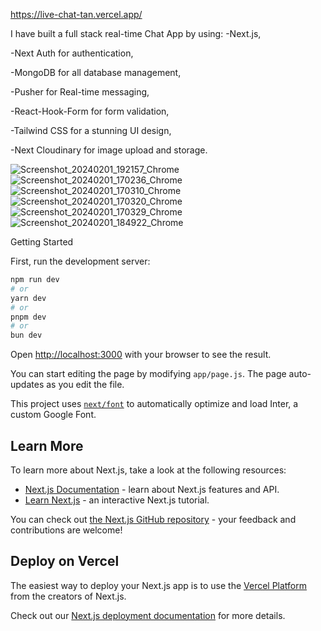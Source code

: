 https://live-chat-tan.vercel.app/


I have built a full stack real-time Chat App by using: 
-Next.js, 

-Next Auth for authentication, 

-MongoDB for all database management, 

-Pusher for Real-time messaging, 

-React-Hook-Form for form validation, 

-Tailwind CSS for a stunning UI design, 

-Next Cloudinary for image upload and storage.

![Screenshot_20240201_192157_Chrome](https://github.com/KaSofi/live-chat/assets/103929930/0455bdc3-6971-4992-bda9-2d28d3077868) ![Screenshot_20240201_170236_Chrome](https://github.com/KaSofi/live-chat/assets/103929930/4ca32f73-e527-4d31-8dea-7f3edafbe23e) ![Screenshot_20240201_170310_Chrome](https://github.com/KaSofi/live-chat/assets/103929930/c18e4a77-19be-49f7-9a0f-f327533b112a) ![Screenshot_20240201_170320_Chrome](https://github.com/KaSofi/live-chat/assets/103929930/58cf70ef-1ef0-450f-85a5-279bda972317) ![Screenshot_20240201_170329_Chrome](https://github.com/KaSofi/live-chat/assets/103929930/1cb937a3-25ac-4398-80dc-e86a8e6b891c) ![Screenshot_20240201_184922_Chrome](https://github.com/KaSofi/live-chat/assets/103929930/59b4fc85-e673-44d0-a74e-db78f48c618b) 













Getting Started

First, run the development server:

```bash
npm run dev
# or
yarn dev
# or
pnpm dev
# or
bun dev
```

Open [http://localhost:3000](http://localhost:3000) with your browser to see the result.

You can start editing the page by modifying `app/page.js`. The page auto-updates as you edit the file.

This project uses [`next/font`](https://nextjs.org/docs/basic-features/font-optimization) to automatically optimize and load Inter, a custom Google Font.

## Learn More

To learn more about Next.js, take a look at the following resources:

- [Next.js Documentation](https://nextjs.org/docs) - learn about Next.js features and API.
- [Learn Next.js](https://nextjs.org/learn) - an interactive Next.js tutorial.

You can check out [the Next.js GitHub repository](https://github.com/vercel/next.js/) - your feedback and contributions are welcome!

## Deploy on Vercel

The easiest way to deploy your Next.js app is to use the [Vercel Platform](https://vercel.com/new?utm_medium=default-template&filter=next.js&utm_source=create-next-app&utm_campaign=create-next-app-readme) from the creators of Next.js.

Check out our [Next.js deployment documentation](https://nextjs.org/docs/deployment) for more details.
